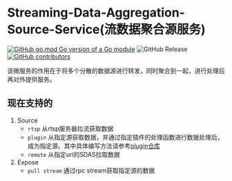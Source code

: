 # Streaming-Data-Aggregation-Source-Service(流数据聚合源服务)
[![GitHub go.mod Go version of a Go module](https://img.shields.io/github/go-mod/go-version/murInJ/Streaming-Data-Aggregation-Source-Service.svg)](https://github.com/murInJ/Streaming-Data-Aggregation-Source-Service)
![GitHub Release](https://img.shields.io/github/v/release/murInJ/Streaming-Data-Aggregation-Source-Service)
[![GitHub contributors](https://img.shields.io/github/contributors/MurInJ/Streaming-Data-Aggregation-Source-Service.svg)](https://GitHub.com/MurInJ/Streaming-Data-Aggregation-Source-Service/graphs/contributors/)
<!-- ![GitHub Actions Workflow Status](https://img.shields.io/github/actions/workflow/status/murInJ/Streaming-Data-Aggregation-Source-Service/go.yml) -->
该微服务的作用在于将多个分散的数据源进行转发，同时聚合到一起，进行处理后再对外提供服务。

## 现在支持的
1. Source
    - `rtsp` 从rtsp服务器拉流获取数据
    - `plugin` 从指定源获取数据，并通过指定插件的处理函数进行数据处理后，成为指定源。其中具体编写方法请参考[plugin仓库](https://github.com/murInJ/SDAS-plugin)
    - `remote` 从指定url的SDAS拉取数据
3. Expose
   - `pull stream` 通过rpc stream获取指定源的数据
    